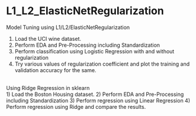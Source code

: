 # L1_L2_ElasticNetRegularization
Model Tuning using L1/L2/ElasticNetRegularization
1) Load the UCI wine dataset.
2) Perform EDA and Pre-Processing including Standardization 
3) Perform classification using Logistic Regression with and without regularization
4) Try various values of regularization coefficient and plot the training and validation accuracy for the same.<br>
<br>
Using Ridge Regression in sklearn<br>
1) Load the Boston Housing dataset.
2) Perform EDA and Pre-Processing including Standardization
3) Perform regression using Linear Regression
4) Perform regression using Ridge and compare the results.
